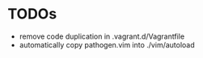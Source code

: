 # TODOs
  - remove code duplication in .vagrant.d/Vagrantfile
  - automatically copy pathogen.vim into ./vim/autoload
